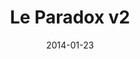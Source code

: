 ---
title: Le Paradox v2
description: I Led the rebranding and established a style guide for the main product used by over 150K monthly users.
client:
skills:
  - Product Design
  - User Experience
  - User Interface
date: 2014-01-23
finished: true
layout: work
permalink: false
---